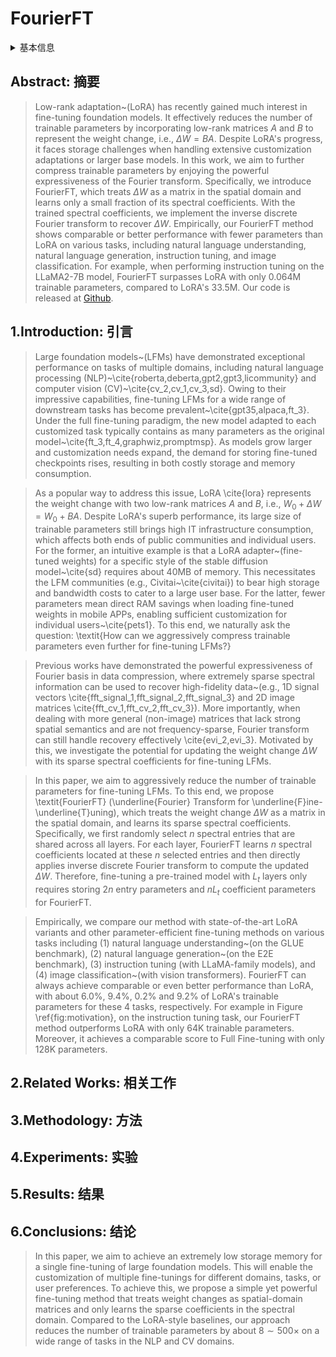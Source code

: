 # FourierFT

<details>
<summary>基本信息</summary>

- 标题: Parameter-Efficient Fine-Tuning with Discrete Fourier Transform
- 作者:
  - 01 [Ziqi Gao](../../Authors/Ziqi_Gao.md)
  - 02 [Qichao Wang](../../Authors/Qichao_Wang.md)
  - 03 [Aochuan Chen](../../Authors/Aochuan_Chen.md)
  - 04 [Zijing Liu](../../Authors/Zijing_Liu.md)
  - 05 [Bingzhe Wu](../../Authors/Bingzhe_Wu.md)
  - 06 [Liang Chen](../../Authors/Liang_Chen.md)
  - 07 [Jia Li](../../Authors/Jia_Li.md)
- 机构:
  - 机构 
- 时间:
  - 预印时间: 2024.05.05 ArXiv v1
  - 更新笔记: 2024.08.16
- 发表:
  - 期刊/会议 
- 链接:
  - [ArXiv](https://arxiv.org/abs/2405.03003)
  - [DOI]()
  - [Github](https://github.com/chaos96/fourierft)
  - [Demo]()
  - [Scholar](https://scholar.google.com/scholar?cluster=9524360008038380215)
- 标签:
  - [开源](../../Tags/OpenSource.md)
- 页数: ?
- 引用: ?
- 被引: ?
- 数据:
  - ?
- 对比:
  - ?
- 复现:
  - ?

</details>

## Abstract: 摘要

> Low-rank adaptation~(LoRA) has recently gained much interest in fine-tuning foundation models. 
> It effectively reduces the number of trainable parameters by incorporating low-rank matrices $A$ and $B$ to represent the weight change, i.e., $\Delta W=BA$. 
> Despite LoRA's progress, it faces storage challenges when handling extensive customization adaptations or larger base models. 
> In this work, we aim to further compress trainable parameters by enjoying the powerful expressiveness of the Fourier transform. 
> Specifically, we introduce FourierFT, which treats $\Delta W$ as a matrix in the spatial domain and learns only a small fraction of its spectral coefficients. 
> With the trained spectral coefficients, we implement the inverse discrete Fourier transform to recover $\Delta W$. 
> Empirically, our FourierFT method shows comparable or better performance with fewer parameters than LoRA on various tasks, including natural language understanding, natural language generation, instruction tuning, and image classification. 
> For example, when performing instruction tuning on the LLaMA2-7B model, FourierFT surpasses LoRA with only 0.064M trainable parameters, compared to LoRA's 33.5M. 
> Our code is released at [Github](https://github.com/Chaos96/fourierft).

## 1.Introduction: 引言

> Large foundation models~(LFMs) have demonstrated exceptional performance on tasks of multiple domains, including natural language processing (NLP)~\cite{roberta,deberta,gpt2,gpt3,licommunity} and computer vision (CV)~\cite{cv_2,cv_1,cv_3,sd}. 
> Owing to their impressive capabilities, fine-tuning LFMs for a wide range of downstream tasks has become prevalent~\cite{gpt35,alpaca,ft_3}. 
> Under the full fine-tuning paradigm, the new model adapted to each customized task typically contains as many parameters as the original model~\cite{ft_3,ft_4,graphwiz,promptmsp}. 
> As models grow larger and customization needs expand, the demand for storing fine-tuned checkpoints rises, resulting in both costly storage and memory consumption.

> As a popular way to address this issue, LoRA \cite{lora} represents the weight change with two low-rank matrices $A$ and $B$, i.e., $W_0+\Delta W = W_0+BA$.
> Despite LoRA's superb performance, its large size of trainable parameters still brings high IT infrastructure consumption, which affects both ends of public communities and individual users. 
> For the former, an intuitive example is that a LoRA adapter~(fine-tuned weights) for a specific style of the stable diffusion model~\cite{sd} requires about 40MB of memory. 
> This necessitates the LFM communities (e.g., Civitai~\cite{civitai}) to bear high storage and bandwidth costs to cater to a large user base. 
> For the latter, fewer parameters mean direct RAM savings when loading fine-tuned weights in mobile APPs, enabling sufficient customization for individual users~\cite{pets1}. 
> To this end, we naturally ask the question: \textit{How can we aggressively compress trainable parameters even further for fine-tuning LFMs?}

> Previous works have demonstrated the powerful expressiveness of Fourier basis in data compression, where extremely sparse spectral information can be used to recover high-fidelity data~(e.g., 1D signal vectors \cite{fft_signal_1,fft_signal_2,fft_signal_3} and 2D image matrices \cite{fft_cv_1,fft_cv_2,fft_cv_3}). 
> More importantly, when dealing with more general (non-image) matrices that lack strong spatial semantics and are not frequency-sparse, Fourier transform can still handle recovery effectively \cite{evi_2,evi_3}. 
> Motivated by this, we investigate the potential for updating the weight change $\Delta W$ with its sparse spectral coefficients for fine-tuning LFMs. 

> In this paper, we aim to aggressively reduce the number of trainable parameters for fine-tuning LFMs. 
> To this end, we propose \textit{FourierFT} (\underline{Fourier} Transform for \underline{F}ine-\underline{T}uning), which treats the weight change $\Delta W$ as a matrix in the spatial domain, and learns its sparse spectral coefficients. 
> Specifically, we first randomly select $n$ spectral entries that are shared across all layers. 
> For each layer, FourierFT learns $n$ spectral coefficients located at these $n$ selected entries and then directly applies inverse discrete Fourier transform to compute the updated $\Delta W$. 
> Therefore, fine-tuning a pre-trained model with $L_{t}$ layers only requires storing $2n$ entry parameters and $nL_{t}$ coefficient parameters for FourierFT. 

> Empirically, we compare our method with state-of-the-art LoRA variants and other parameter-efficient fine-tuning methods on various tasks including (1) natural language understanding~(on the GLUE benchmark), (2) natural language generation~(on the E2E benchmark), (3) instruction tuning (with LLaMA-family models), and (4) image classification~(with vision transformers). 
> FourierFT can always achieve comparable or even better performance than LoRA, with about 6.0\%, 9.4\%, 0.2\% and 9.2\% of LoRA's trainable parameters for these 4 tasks, respectively. 
> For example in Figure \ref{fig:motivation}, on the instruction tuning task, our FourierFT method outperforms LoRA with only 64K trainable parameters. 
> Moreover, it achieves a comparable score to Full Fine-tuning with only 128K parameters.

## 2.Related Works: 相关工作

## 3.Methodology: 方法

## 4.Experiments: 实验

## 5.Results: 结果

## 6.Conclusions: 结论

> In this paper, we aim to achieve an extremely low storage memory for a single fine-tuning of large foundation models. 
> This will enable the customization of multiple fine-tunings for different domains, tasks, or user preferences. 
> To achieve this, we propose a simple yet powerful fine-tuning method that treats weight changes as spatial-domain matrices and only learns the sparse coefficients in the spectral domain. 
> Compared to the LoRA-style baselines, our approach reduces the number of trainable parameters by about $8\sim500\times$ on a wide range of tasks in the NLP and CV domains.
